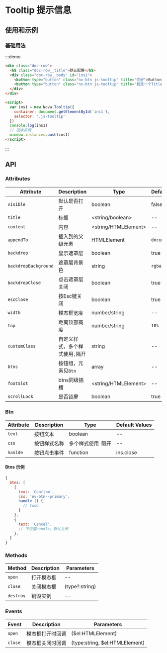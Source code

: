 # Tooltip 提示信息

## 使用和示例

### 基础用法
:::demo
```html
<div class="doc-row">
  <h5 class="doc-row__title">默认配置</h5>
  <div class="doc-row__body" id="ins1">
    <button type="button" class="nv-btn js-tooltip" title="你好">Button</button>
    <button type="button" class="nv-btn js-tooltip" title="我是一个Title的替代品">Button</button>
  </div>  
</div>

<script>
  var ins1 = new Nova.Tooltip({
    container: document.getElementById('ins1'),
    selector: '.js-tooltip'
  })
  console.log(ins1)
  // 回收实例
  window.instances.push(ins1)
</script>  
```
:::

## API

### Attributes

| Attribute   | Description | Type |  Default Values |
|---|---|---|---|
| `visible` | 默认是否打开 | boolean |  false |
| `title` | 标题 | <string/boolean> | -- |
| `content` | 内容 | <string/HTMLElement> | -- |
| `appendTo`|  插入到的父级元素 | HTMLElement | `document.body` |
| `backdrop`|  显示遮罩层 | boolean | true |
| `backdropBackground`|  遮罩层背景色 | string | `rgba(0,0,0,.5)` |
| `backdropClose`|  点击遮罩层关闭 | boolean | true |
| `escClose`|  按Esc键关闭 | boolean | true |
| `width`|  模态框宽度 | number/string | -- |
| `top`|  距离顶部高度 | number/string | `10%` |
| `customClass`|  自定义样式，多个样式使用`,`隔开 | string | -- |
| `btns`|  按钮组，元素见`Btn` | array | -- |
| `footSlot`|  btns同级插槽 | <string/HTMLElement> | -- |
| `scrollLock`|  是否锁屏 | boolean | true |


### Btn

| Attribute   | Description | Type |  Default Values |
|---|---|---|---|
| `text` | 按钮文本 | boolean |  -- |
| `css` | 按钮样式名称 | 多个样式使用` `隔开 | -- |
| `hanlde` | 按钮点击事件 | function | ins.close |


#### Btns 示例
```javascript
{
  btns: [
    {
      text: 'Confirm',
      css: 'nv-btn--primary',
      handle () {
        // todo
      }
    },
    {
      text: 'Cancel',
      // 不设置handle，默认关闭
    },
  ]
}
```

### Methods

| Method  | Description | Parameters |
|---|---|---|
| `open` | 打开模态框 | -- |
| `close` | 关闭模态框 | (type?:string) |
| `destroy` | 销毁实例 | -- | 


### Events

| Event  | Description | Parameters |
|---|---|---|
| `open` | 模态框打开时回调 | ($el:HTMLElement) |
| `close` | 模态框关闭时回调 | (type:string, $el:HTMLElement) |